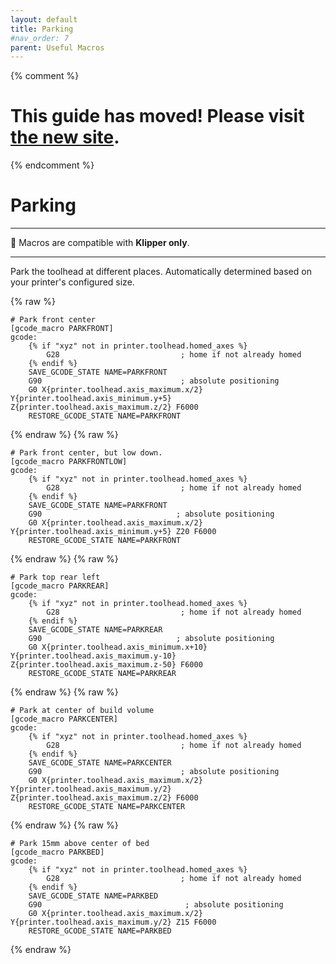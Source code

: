 ```yaml
---
layout: default
title: Parking
#nav_order: 7
parent: Useful Macros
---
```

{% comment %} 
# This guide has moved! Please visit [the new site](https://andrewellis93.github.io/Print-Tuning-Guide/).
{% endcomment %}
# Parking
---
:dizzy: Macros are compatible with **Klipper only**.

---

Park the toolhead at different places. Automatically determined based on your printer's configured size.

{% raw %}
```
# Park front center
[gcode_macro PARKFRONT]
gcode:
    {% if "xyz" not in printer.toolhead.homed_axes %}
        G28                           ; home if not already homed
    {% endif %}
    SAVE_GCODE_STATE NAME=PARKFRONT
    G90                               ; absolute positioning
    G0 X{printer.toolhead.axis_maximum.x/2} Y{printer.toolhead.axis_minimum.y+5} Z{printer.toolhead.axis_maximum.z/2} F6000        
    RESTORE_GCODE_STATE NAME=PARKFRONT
```
{% endraw %}
{% raw %}
```
# Park front center, but low down.
[gcode_macro PARKFRONTLOW]
gcode:
    {% if "xyz" not in printer.toolhead.homed_axes %}
        G28                           ; home if not already homed
    {% endif %}
    SAVE_GCODE_STATE NAME=PARKFRONT
    G90                              ; absolute positioning
    G0 X{printer.toolhead.axis_maximum.x/2} Y{printer.toolhead.axis_minimum.y+5} Z20 F6000                                     
    RESTORE_GCODE_STATE NAME=PARKFRONT
```
{% endraw %}
{% raw %}
```
# Park top rear left
[gcode_macro PARKREAR]
gcode:
    {% if "xyz" not in printer.toolhead.homed_axes %}
        G28                           ; home if not already homed
    {% endif %}
    SAVE_GCODE_STATE NAME=PARKREAR
    G90                              ; absolute positioning
    G0 X{printer.toolhead.axis_minimum.x+10} Y{printer.toolhead.axis_maximum.y-10} Z{printer.toolhead.axis_maximum.z-50} F6000     
    RESTORE_GCODE_STATE NAME=PARKREAR
```
{% endraw %}
{% raw %}
```
# Park at center of build volume
[gcode_macro PARKCENTER]
gcode:
    {% if "xyz" not in printer.toolhead.homed_axes %}
        G28                           ; home if not already homed
    {% endif %}
    SAVE_GCODE_STATE NAME=PARKCENTER
    G90                               ; absolute positioning
    G0 X{printer.toolhead.axis_maximum.x/2} Y{printer.toolhead.axis_maximum.y/2} Z{printer.toolhead.axis_maximum.z/2} F6000    
    RESTORE_GCODE_STATE NAME=PARKCENTER
```
{% endraw %}
{% raw %}
```
# Park 15mm above center of bed
[gcode_macro PARKBED]
gcode:
    {% if "xyz" not in printer.toolhead.homed_axes %}
        G28                           ; home if not already homed
    {% endif %}
    SAVE_GCODE_STATE NAME=PARKBED
    G90                                ; absolute positioning
    G0 X{printer.toolhead.axis_maximum.x/2} Y{printer.toolhead.axis_maximum.y/2} Z15 F6000                                     
    RESTORE_GCODE_STATE NAME=PARKBED
```
{% endraw %}
